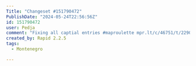 ```yaml
---
Title: "Changeset #151790472"
PublishDate: "2024-05-24T22:56:56Z"
id: 151790472
user: Pedja
comment: "Fixing all captial entries #maproulette mpr.lt/c/46751/t/229021154"
created_by: Rapid 2.2.5
tags:
  - Montenegro

---
```

